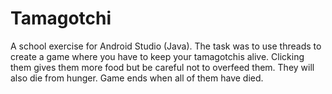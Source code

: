 # Tamagotchi
A school exercise for Android Studio (Java). The task was to use threads to create a game where you have to keep your tamagotchis alive. Clicking them gives them more food but be careful not to overfeed them. They will also die from hunger. Game ends when all of them have died.
